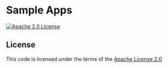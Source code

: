 # Sample Apps

<p>
<a href="LICENSE">
<img alt="Apache 2.0 License"
  src="https://img.shields.io/badge/License-Apache%202.0-blue.svg?style=flat-square">
</a>
</p>

## License

This code is licensed under the terms of the [Apache License 2.0](LICENSE)
